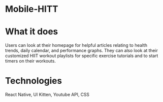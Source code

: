 # Mobile-HITT

# What it does
Users can look at their homepage for helpful articles relating to health trends, daily calendar, and performance graphs. They can also look at their customized HIIT workout playlists for specific exercise tutorials and to start timers on their workouts.

# Technologies
React Native, UI Kitten, Youtube API, CSS

